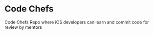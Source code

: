 Code Chefs
==========

Code Chefs Repo where iOS developers can learn and commit code for review by mentors
